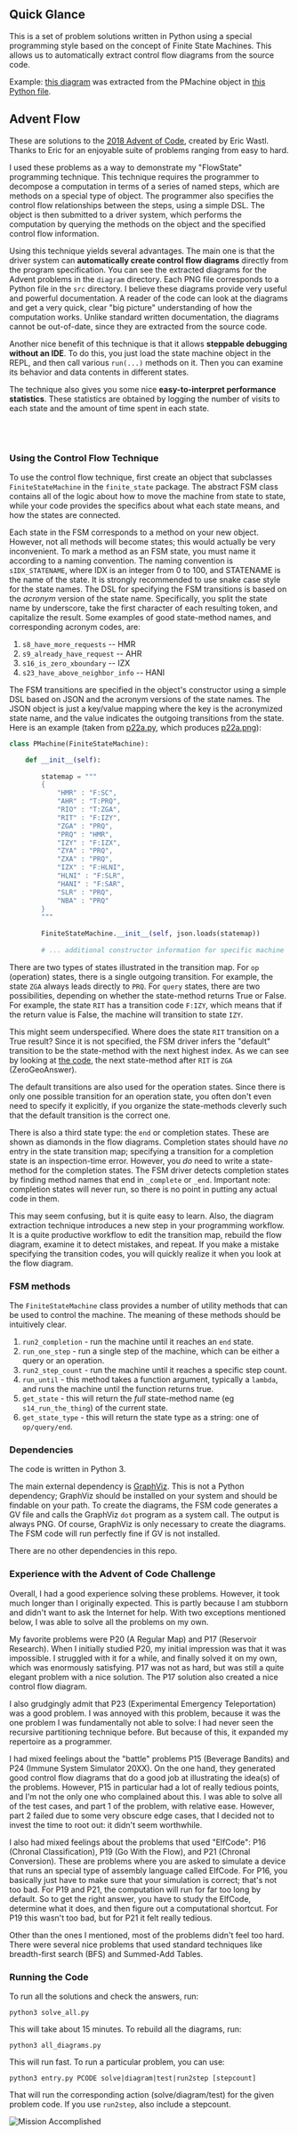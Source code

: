 
## Quick Glance

This is a set of problem solutions written in Python using a special programming style
	based on the concept of Finite State Machines.
This allows us to automatically extract control flow diagrams from the source code.

Example: [this diagram](diagram/p17a.png) was extracted from the PMachine
	object in [this Python file](src/p17a.py).

## Advent Flow

These are solutions to the [2018 Advent of Code](https://adventofcode.com/2018), created by Eric Wastl. 
Thanks to Eric for an enjoyable suite of problems ranging from easy to hard. 

I used these problems as a way to demonstrate my "FlowState" programming technique.
This technique requires the programmer to decompose a computation in terms of a series of 
	named steps, which are methods on a special type of object.
The programmer also specifies the control flow relationships between the steps, 
	using a simple DSL.
The object is then submitted to a driver system, which performs the computation
	by querying the methods on the object and the specified control flow information.
	
Using this technique yields several advantages.
The main one is that the driver system can 
	**automatically create control flow diagrams** directly from the program specification.
You can see the extracted diagrams for the Advent problems in the `diagram` directory.
Each PNG file corresponds to a Python file in the `src` directory.
I believe these diagrams provide very useful and powerful documentation.
A reader of the code can look at the diagrams and get a very quick, clear "big picture" 
	understanding of how the computation works.
Unlike standard written documentation, the diagrams cannot be out-of-date,
	since they are extracted from the source code.

Another nice benefit of this technique is that it allows  **steppable debugging without an IDE**.
To do this, you just load the state machine object in the REPL,
	and then call various `run(...)` methods on it.
Then you can examine its behavior and data contents in different states.

The technique also gives you some nice **easy-to-interpret performance statistics**.
These statistics are obtained by logging the number of visits to each state and 
	the amount of time spent in each state.
	
<br/>
<br/>
	
	
### Using the Control Flow Technique


To use the control flow technique, first create an object that subclasses `FiniteStateMachine` 
	in the `finite_state` package.
The abstract FSM class contains all of the logic about how to move the machine from state to state,
	while your code provides the specifics about what each state means, 
	and how the states are connected.
	
Each state in the FSM corresponds to a method on your new object.
However, not all methods will become states; this would actually be very inconvenient.
To mark a method as an FSM state, you must name it according to a naming convention.
The naming convention is `sIDX_STATENAME`, where IDX is an integer from 0 to 100, and STATENAME
	is the name of the state.
It is strongly recommended to use snake case style for the state names. 
The DSL for specifying the FSM transitions is based on the *acronym* version of the state name.
Specifically, you split the state name by underscore, take the first character of each resulting token,
	and capitalize the result.
Some examples of good state-method names, and corresponding acronym codes, are:

1. `s8_have_more_requests` -- HMR
1. `s9_already_have_request` -- AHR
1. `s16_is_zero_xboundary` -- IZX
1. `s23_have_above_neighbor_info` -- HANI


The FSM transitions are specified in the object's constructor using a simple DSL based on JSON
	and the acronym versions of the state names.
The JSON object is just a key/value mapping where the key is the acronymized state name, and 
	the value indicates the outgoing transitions from the state.
Here is an example (taken from [p22a.py](src/p22a.py), which produces [p22a.png](diagram/p22a.png)):

```python
class PMachine(FiniteStateMachine):

    def __init__(self):
        
        statemap = """
        {
            "HMR" : "F:SC",
            "AHR" : "T:PRQ",
            "RIO" : "T:ZGA",
            "RIT" : "F:IZY",
            "ZGA" : "PRQ",
            "PRQ" : "HMR",
            "IZY" : "F:IZX",
            "ZYA" : "PRQ",
            "ZXA" : "PRQ",
            "IZX" : "F:HLNI",
            "HLNI" : "F:SLR",
            "HANI" : "F:SAR",
            "SLR" : "PRQ",
            "NBA" : "PRQ"
        }
        """
        
        FiniteStateMachine.__init__(self, json.loads(statemap))
        
        # ... additional constructor information for specific machine
```

There are two types of states illustrated in the transition map.
For `op` (operation) states, there is a single outgoing transition.
For example, the state `ZGA` always leads directly to `PRQ`. 
For `query` states, there are two possibilities, depending on whether the state-method returns True or False.
For example, the state `RIT` has a transition code `F:IZY`, 
	which means that if the return value is False, the machine will transition to state `IZY`.

This might seem underspecified. 
Where does the state `RIT` transition on a True result?
Since it is not specified, the FSM driver infers the "default" transition to be 
	the state-method with the next highest index.
As we can see by looking at [the code](src/p22a.py), 
	the next state-method after `RIT` is `ZGA` (ZeroGeoAnswer).

The default transitions are also used for the operation states.
Since there is only one possible transition for an operation state,
	you often don't even need to specify it explicitly,
	if you organize the state-methods cleverly such that 
	the default transition is the correct one.
	
There is also a third state type: the `end` or completion states. 
These are shown as diamonds in the flow diagrams.
Completion states should have *no* entry in the state transition map;
	specifying a transition for a completion state is an inspection-time error.
However, you *do* need to write a state-method for the completion states.
The FSM driver detects completion states
	by finding method names that end in `_complete` or `_end`.
Important note: completion states will never run,
	so there is no point in putting any actual code in them.

This may seem confusing, but it is quite easy to learn.
Also, the diagram extraction technique introduces a new step in your programming workflow.
It is a quite productive workflow 
	to edit the transition map, rebuild the flow diagram, examine it to detect mistakes, and repeat.
If you make a mistake specifying the transition codes,
	you will quickly realize it when you look at the flow diagram.
	
	
### FSM methods

The `FiniteStateMachine` class provides a number of utility methods that can be used to control the machine.
The meaning of these methods should be intuitively clear.


1. `run2_completion` - run the machine until it reaches an `end` state.
1. `run_one_step` - run a single step of the machine, which can be either a query or an operation.
1. `run2_step_count` - run the machine until it reaches a specific step count.
1. `run_until` - this method takes a function argument, typically a `lambda`, 
and runs the machine until the function returns true.
1. `get_state` - this will return the *full* state-method name (eg `s14_run_the_thing`) of the current state.
1. `get_state_type` - this will return the state type as a string: one of `op/query/end`. 
	
### Dependencies 

The code is written in Python 3.

The main external dependency is [GraphViz](https://www.graphviz.org/).
This is not a Python dependency; GraphViz should be installed on your system and should be findable on your path.
To create the diagrams, the FSM code generates a GV file and calls the GraphViz `dot` program as a system call.
The output is always PNG.
Of course, GraphViz is only necessary to create the diagrams.
The FSM code will run perfectly fine if GV is not installed.

There are no other dependencies in this repo.

### Experience with the Advent of Code Challenge

Overall, I had a good experience solving these problems.
However, it took much longer than I originally expected.
This is partly because I am stubborn and didn't want to ask the Internet for help.
With two exceptions mentioned below, I was able to solve all the problems on my own.

My favorite problems were P20 (A Regular Map) and P17 (Reservoir Research).
When I initially studied P20, my initial impression was that it was impossible.
I struggled with it for a while, and finally solved it on my own,
	which was enormously satisfying.
P17 was not as hard, but was still a quite elegant problem with a nice solution.
The P17 solution also created a nice control flow diagram.

I also grudgingly admit that P23 (Experimental Emergency Teleportation) was a good problem.
I was annoyed with this problem,
	because it was the one problem I was fundamentally not able to solve: 
	I had never seen the recursive partitioning technique before.
But because of this, it expanded my repertoire as a programmer. 

I had mixed feelings about the "battle" problems P15 (Beverage Bandits) 
	and P24 (Immune System Simulator 20XX).
On the one hand, they generated good control flow diagrams
	that do a good job at illustrating the idea(s) of the problems.
However, P15 in particular had a lot of really tedious points, 
	and I'm not the only one who complained about this.
I was able to solve all of the test cases, and part 1 of the problem,
	with relative ease.
However, part 2 failed due to some very obscure edge cases, 
	that I decided not to invest the time to root out: it didn't seem worthwhile.

I also had mixed feelings about the problems that used "ElfCode": 
	P16 (Chronal Classification), P19 (Go With the Flow), and P21 (Chronal Conversion).
These are problems where you are asked to simulate a device 
	that runs an special type of assembly language called ElfCode.
For P16, you basically just have to make sure that your simulation is correct;
	that's not too bad.
For P19 and P21, the computation will run for far too long by default. 
So to get the right answer, you have to study the ElfCode, determine what it does,
	and then figure out a computational shortcut.
For P19 this wasn't too bad, but for P21 it felt really tedious.
		
Other than the ones I mentioned, most of the problems didn't feel too hard.	
There were several nice problems that used standard techniques like breadth-first search (BFS)
	and Summed-Add Tables.
	
	
### Running the Code

To run all the solutions and check the answers, run:

```
python3 solve_all.py
```

This will take about 15 minutes.
To rebuild all the diagrams, run:

```
python3 all_diagrams.py
```

This will run fast.
To run a particular problem, you can use:

```
python3 entry.py PCODE solve|diagram|test|run2step [stepcount]
```

That will run the corresponding action (solve/diagram/test) for the given problem code.
If you use `run2step`, also include a stepcount.


![Mission Accomplished](https://github.com/comperical/AdventFlow/blob/master/diagram/AdventComplete.png)





